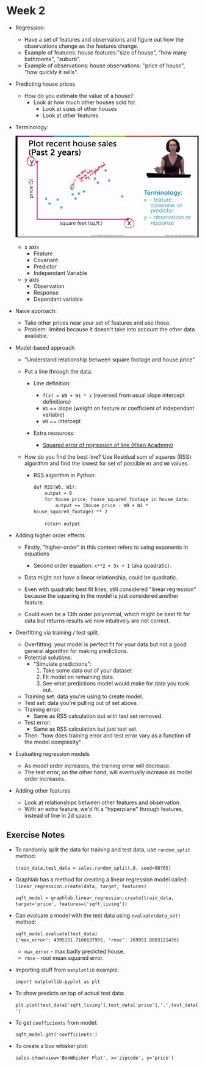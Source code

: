 # Week 2

* Regression:

  * Have a set of features and observations and figure out how the observations change as the features change.
  * Example of features: house features:"size of house", "how many bathrooms", "suburb".
  * Example of observations: house observations: "price of house", "how quickly it sells".

* Predicting house prices

  * How do you estimate the value of a house?
    * Look at how much other houses sold for.
      * Look at sizes of other houses
      * Look at other features

* Terminology:

  <img src="./images/regression-terminology.png"></img>

  * x axis
    * Feature
    * Covariant
    * Predictor
    * Independant Variable
  * y axis
    * Observation
    * Response
    * Dependant variable

* Naive approach:

  * Take other prices near your set of features and use those.
  * Problem: limited because it doesn't take into account the other data available.

* Model-based approach

  * "Understand relationship between square footage and house price"
  * Put a line through the data.

    * Line definition:
      * ``f(x) = W0 + W1 * x`` (reversed from usual slope intercept definitions)
      * ``W1`` == slope (weight on feature or coefficient of independant variable)
      * ``W0`` == intercept

    * Extra resources:
      * [Squared error of regression of line (Khan Academy)](https://www.khanacademy.org/math/probability/regression/regression-correlation/v/squared-error-of-regression-line)

  * How do you find the best line? Use Residual sum of squares (RSS) algorithm and find the lowest for set of possible ``W1`` and ``W0`` values.

    * RSS algorithm in Python:

      ```
      def RSS(W0, W1):
          output = 0
          for house_price, house_squared_footage in house_data:
              output += (house_price - W0 + W1 * house_squared_footage) ** 2

          return output
      ```

* Adding higher order effects
  * Firstly, "higher-order" in this context refers to using exponents in equations
    * Second order equation: ``x**2 + 3x + 1`` (aka quadratic).

  * Data might not have a linear relationship, could be quadratic.
  * Even with quadratic best fit lines, still considered "linear regression" because the squaring in the model is just considered another feature.
  * Could even be a 13th order polynomial, which might be best fit for data but returns results we now intuitively are not correct.

* Overfitting via training / test split.

  * Overfitting: your model is perfect fit for your data but not a good general algorithm for making predictions.
  * Potential solutions:
    * "Simulate predictions":
      1. Take some data out of your dataset
      2. Fit model on remaining data.
      3. See what predictions model would make for data you took out.
  * Training set: data you're using to create model.
  * Test set: data you're pulling out of set above.
  * Training error:
    * Same as RSS calculation but with test set removed.
  * Test error:
    * Same as RSS calculation but *just* test set.
  * Then: "how does training error and test error vary as a function of the model complexity"

* Evaluating regression models

  * As model order increases, the training error will decrease.
  * The test error, on the other hand, will eventually increase as model order increases.

* Adding other features

  * Look at relationships between other features and observation.
  * With an extra feature, we'd fit a "hyperplane" through features, instead of line in 2d space.

## Exercise Notes

* To randomly split the data for training and test data, use ``random_split`` method:

  ```
  train_data,test_data = sales.random_split(.8, seed=98765)
  ```

* Graphlab has a method for creating a linear regression model called: ``linear_regression.create(data, target, features)``

  ```
  sqft_model = graphlab.linear_regression.create(train_data, target='price', features=['sqft_living'])
  ```

* Can evaluate a model with the test data using ``evaluate(data_set)`` method:

  ```
  sqft_model.evaluate(test_data)
  {'max_error': 4395151.7166637955, 'rmse': 269951.8883121436}
  ```

  * ```max_error``` - max badly predicted house.
  * ```rmse``` - root mean squared error.

* Importing stuff from ``matplotlib`` example:

  ```
  import matplotlib.pyplot as plt
  ```

* To show predicts on top of actual test data:

  ```
  plt.plot(test_data['sqft_living'],test_data['price'],'.',test_data['sqft_living'],sqft_model.predict(test_data),'-')
  ```

* To get ``coefficients`` from model:

  ```
  sqft_model.get('coefficients')
  ```

* To create a box whisker plot:

  ```
  sales.show(view='BoxWhisker Plot', x='zipcode', y='price')
  ```
